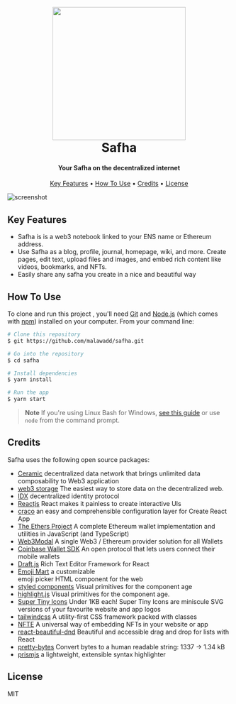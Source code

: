 
  
<h1 align="center">
  <br>
  <a href="http://www.amitmerchant.com/electron-markdownify"><img src="https://blogger.googleusercontent.com/img/a/AVvXsEiduzIx5VmF5Jw6snnw9cKLRYQn_6rlshTOY1LK8sRuRKCdMmlaNenuCNBcK3KhVdEeKH4NS72ohHQlYrJkAlEqFkVdaGfcM2gWUK72Lb9LGxR2ytoocF2pkHtzKa9cRW3QE65BrfVqiCb3LibJU1ZP_jzybZPFf3QJstjaTZhO_PFNSCbxsrXq6Ydk" width="300"></a>
  <br>
  Safha
  <br>
</h1>

<h4 align="center">Your Safha on the decentralized internet </h4>

<p align="center">
  <a href="#key-features">Key Features</a> •
  <a href="#how-to-use">How To Use</a> •
  <a href="#credits">Credits</a> •
  <a href="#license">License</a>
</p>

![screenshot](https://blogger.googleusercontent.com/img/a/AVvXsEinuRrdczjq5zl91fngI1qV1Pb4z0tKZodevPYgKiZlDD_loE3uPTZSOAkP4h-tDtGvcEXE8GY34PoEGAUo_GSajPulmlVUVlw41BpzdIH7xGPHVqrI8zvi0Zd-HzsFX-C1aGoH2S3DZ9_QjHxChyXx7d2h95LHHikSmG3V_gRdjp3hw3fAMy_Z9ljB)

## Key Features

* Safha is is a web3 notebook linked to your ENS name or Ethereum address.
*  Use Safha as a blog, profile, journal, homepage, wiki, and more. Create pages, edit text, upload files and images, and embed rich content like videos, bookmarks, and NFTs.
* Easily share any safha you create in a nice and beautiful way 



## How To Use

To clone and run this project , you'll need [Git](https://git-scm.com) and [Node.js](https://nodejs.org/en/download/) (which comes with [npm](http://npmjs.com)) installed on your computer. From your command line:

```bash
# Clone this repository
$ git https://github.com/malawadd/safha.git

# Go into the repository
$ cd safha

# Install dependencies
$ yarn install

# Run the app
$ yarn start
```

> **Note**
> If you're using Linux Bash for Windows, [see this guide](https://docs.microsoft.com/en-us/windows/dev-environment/javascript/nodejs-on-wsl) or use `node` from the command prompt.



## Credits

Safha uses the following open source packages:

- [Ceramic](https://ceramic.network/) decentralized data network that brings unlimited data composability to Web3 application
- [web3 storage](https://web3.storage/) The easiest way to store data on the decentralized web.
- [IDX](https://developers.ceramic.network/docs/advanced/standards/application-protocols/identity-index/)  decentralized identity protocol
- [Reactjs](https://reactjs.org/) React makes it painless to create interactive UIs
- [craco](https://github.com/dilanx/craco) an easy and comprehensible configuration layer for Create React App
- [The Ethers Project](https://github.com/ethers-io/ethers.js)  A complete Ethereum wallet implementation and utilities in JavaScript (and TypeScript)
- [ Web3Modal](https://github.com/WalletConnect/web3modal) A single Web3 / Ethereum provider solution for all Wallets
-  [Coinbase Wallet SDK](https://github.com/coinbase/coinbase-wallet-sdk) An open protocol that lets users connect their mobile wallets 
- [Draft.js](https://draftjs.org/) Rich Text Editor Framework for React
- [Emoji Mart](https://github.com/missive/emoji-mart) a customizable  
emoji picker HTML component for the web
- [styled components](https://styled-components.com/) Visual primitives for the component age
- [highlight.js](https://highlightjs.org/) Visual primitives for the component age.
- [Super Tiny Icons](https://github.com/edent/SuperTinyIcons) Under 1KB each! Super Tiny Icons are miniscule SVG versions of your favourite website and app logos
- [tailwindcss](https://tailwindcss.com/) A utility-first CSS framework packed with classes
- [NFTE](https://github.com/contextwtf/nfte) A universal way of embedding NFTs in your website or app
- [react-beautiful-dnd](https://github.com/atlassian/react-beautiful-dnd) Beautiful and accessible drag and drop for lists with React
- [pretty-bytes](https://github.com/sindresorhus/pretty-bytes) Convert bytes to a human readable string: 1337 → 1.34 kB
- [prismjs](https://prismjs.com/) a lightweight, extensible syntax highlighter





## License

MIT

